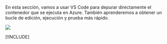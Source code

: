 En esta sección, vamos a usar VS Code para depurar directamente el contenedor que se ejecuta en Azure. También aprenderemos a obtener un bucle de edición, ejecución y prueba más rápido.

![](../media/edit-refresh-see.png)

[!INCLUDE[](see-troubleshooting.md)]